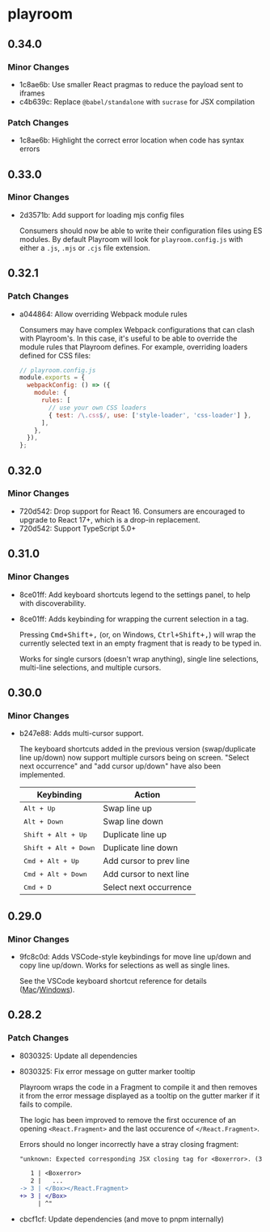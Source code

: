 # playroom

## 0.34.0

### Minor Changes

- 1c8ae6b: Use smaller React pragmas to reduce the payload sent to iframes
- c4b639c: Replace `@babel/standalone` with `sucrase` for JSX compilation

### Patch Changes

- 1c8ae6b: Highlight the correct error location when code has syntax errors

## 0.33.0

### Minor Changes

- 2d3571b: Add support for loading mjs config files

  Consumers should now be able to write their configuration files using ES modules. By default Playroom will look for `playroom.config.js` with either a `.js`, `.mjs` or `.cjs` file extension.

## 0.32.1

### Patch Changes

- a044864: Allow overriding Webpack module rules

  Consumers may have complex Webpack configurations that can clash with Playroom's.
  In this case, it's useful to be able to override the module rules that Playroom defines.
  For example, overriding loaders defined for CSS files:

  ```js
  // playroom.config.js
  module.exports = {
    webpackConfig: () => ({
      module: {
        rules: [
          // use your own CSS loaders
          { test: /\.css$/, use: ['style-loader', 'css-loader'] },
        ],
      },
    }),
  };
  ```

## 0.32.0

### Minor Changes

- 720d542: Drop support for React 16. Consumers are encouraged to upgrade to React 17+, which is a drop-in replacement.
- 720d542: Support TypeScript 5.0+

## 0.31.0

### Minor Changes

- 8ce01ff: Add keyboard shortcuts legend to the settings panel, to help with discoverability.
- 8ce01ff: Adds keybinding for wrapping the current selection in a tag.

  Pressing <kbd><kbd>Cmd</kbd>+<kbd>Shift</kbd>+<kbd>,</kbd></kbd> (or, on Windows, <kbd><kbd>Ctrl</kbd>+<kbd>Shift</kbd>+<kbd>,</kbd></kbd>) will wrap the currently selected text in an empty fragment that is ready to be typed in.

  Works for single cursors (doesn't wrap anything), single line selections, multi-line selections, and multiple cursors.

## 0.30.0

### Minor Changes

- b247e88: Adds multi-cursor support.

  The keyboard shortcuts added in the previous version (swap/duplicate line up/down) now support multiple cursors being on screen.
  "Select next occurrence" and "add cursor up/down" have also been implemented.

  | Keybinding                                                     | Action                  |
  | -------------------------------------------------------------- | ----------------------- |
  | <kbd><kbd>Alt</kbd> + <kbd>Up</kbd></kbd>                      | Swap line up            |
  | <kbd><kbd>Alt</kbd> + <kbd>Down</kbd></kbd>                    | Swap line down          |
  | <kbd><kbd>Shift</kbd> + <kbd>Alt</kbd> + <kbd>Up</kbd></kbd>   | Duplicate line up       |
  | <kbd><kbd>Shift</kbd> + <kbd>Alt</kbd> + <kbd>Down</kbd></kbd> | Duplicate line down     |
  | <kbd><kbd>Cmd</kbd> + <kbd>Alt</kbd> + <kbd>Up</kbd></kbd>     | Add cursor to prev line |
  | <kbd><kbd>Cmd</kbd> + <kbd>Alt</kbd> + <kbd>Down</kbd></kbd>   | Add cursor to next line |
  | <kbd><kbd>Cmd</kbd> + <kbd>D</kbd></kbd>                       | Select next occurrence  |

## 0.29.0

### Minor Changes

- 9fc8c0d: Adds VSCode-style keybindings for move line up/down and copy line up/down.
  Works for selections as well as single lines.

  See the VSCode keyboard shortcut reference for details ([Mac]/[Windows]).

  [mac]: https://code.visualstudio.com/shortcuts/keyboard-shortcuts-macos.pdf
  [windows]: https://code.visualstudio.com/shortcuts/keyboard-shortcuts-windows.pdf

## 0.28.2

### Patch Changes

- 8030325: Update all dependencies
- 8030325: Fix error message on gutter marker tooltip

  Playroom wraps the code in a Fragment to compile it and then removes it from the error message displayed as a tooltip on the gutter marker if it fails to compile.

  The logic has been improved to remove the first occurence of an opening `<React.Fragment>` and the last occurence of `</React.Fragment>`.

  Errors should no longer incorrectly have a stray closing fragment:

  ```diff
  "unknown: Expected corresponding JSX closing tag for <Boxerror>. (3:0)

     1 | <Boxerror>
     2 |   ...
  -> 3 | </Box></React.Fragment>
  +> 3 | </Box>
       | ^"
  ```

- cbcf1cf: Update dependencies (and move to pnpm internally)
